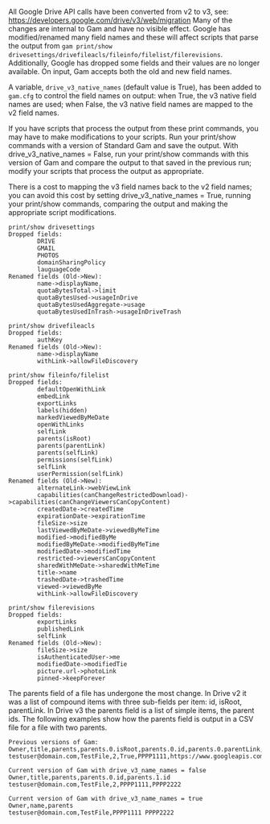 All Google Drive API calls have been converted from v2 to v3, see: https://developers.google.com/drive/v3/web/migration
Many of the changes are internal to Gam and have no visible effect. Google has modified/renamed many field names and these will affect scripts that parse the output from `gam print/show drivesettings/drivefileacls/fileinfo/filelist/filerevisions`. Additionally, Google has dropped some fields and their values are no longer available. On input, Gam accepts both the old and new field names.

A variable, `drive_v3_native_names` (default value is True), has been added to `gam.cfg` to control the field names on output: when True, the v3 native field names are used; when False, the v3 native field names are mapped to the v2 field names.

If you have scripts that process the output from these print commands, you may have to make modifications to your scripts.
Run your print/show commands with a version of Standard Gam and save the output.
With drive_v3_native_names = False, run your print/show commands with this version of Gam and compare the output to that saved in the previous run;
modify your scripts that process the output as appropriate.

There is a cost to mapping the v3 field names back to the v2 field names; you can avoid this cost by setting drive_v3_native_names = True,
running your print/show commands, comparing the output and making the appropriate script modifications.
```
print/show drivesettings
Dropped fields:
        DRIVE
        GMAIL
        PHOTOS
        domainSharingPolicy
        lauguageCode
Renamed fields (Old->New):
        name->displayName,
        quotaBytesTotal->limit
        quotaBytesUsed->usageInDrive
        quotaBytesUsedAggregate->usage
        quotaBytesUsedInTrash->usageInDriveTrash

print/show drivefileacls
Dropped fields:
        authKey
Renamed fields (Old->New):
        name->displayName
        withLink->allowFileDiscovery

print/show fileinfo/filelist
Dropped fields:
        defaultOpenWithLink
        embedLink
        exportLinks
        labels(hidden)
        markedViewedByMeDate
        openWithLinks
        selfLink
        parents(isRoot)
        parents(parentLink)
        parents(selfLink)
        permissions(selfLink)
        selfLink
        userPermission(selfLink)
Renamed fields (Old->New):
        alternateLink->webViewLink
        capabilities(canChangeRestrictedDownload)->capabilities(canChangeViewersCanCopyContent)
        createdDate->createdTime
        expirationDate->expirationTime
        fileSize->size
        lastViewedByMeDate->viewedByMeTime
        modified->modifiedByMe
        modifiedByMeDate->modifiedByMeTime
        modifiedDate->modifiedTime
        restricted->viewersCanCopyContent
        sharedWithMeDate->sharedWithMeTime
        title->name
        trashedDate->trashedTime
        viewed->viewedByMe
        withLink->allowFileDiscovery

print/show filerevisions
Dropped fields:
        exportLinks
        publishedLink
        selfLink
Renamed fields (Old->New):
        fileSize->size
        isAuthenticatedUser->me
        modifiedDate->modifiedTie
        picture.url->photoLink
        pinned->keepForever
```
The parents field of a file has undergone the most change. In Drive v2 it was a list of compound items with three sub-fields per item: id, isRoot, parentLink.
In Drive v3 the parents field is a list of simple items, the parent ids. The following examples show how the parents field is output in a CSV file for a file with two parents.
```
Previous versions of Gam:
Owner,title,parents,parents.0.isRoot,parents.0.id,parents.0.parentLink,parents.1.isRoot,parents.1.id,parents.1.parentLink
testuser@domain.com,TestFile,2,True,PPPP1111,https://www.googleapis.com/drive/v2/files/PPPP1111,False,PPPP2222,https://www.googleapis.com/drive/v2/files/PPPP2222

Current version of Gam with drive_v3_name_names = false
Owner,title,parents,parents.0.id,parents.1.id
testuser@domain.com,TestFile,2,PPPP1111,PPPP2222

Current version of Gam with drive_v3_name_names = true
Owner,name,parents
testuser@domain.com,TestFile,PPPP1111 PPPP2222
```
